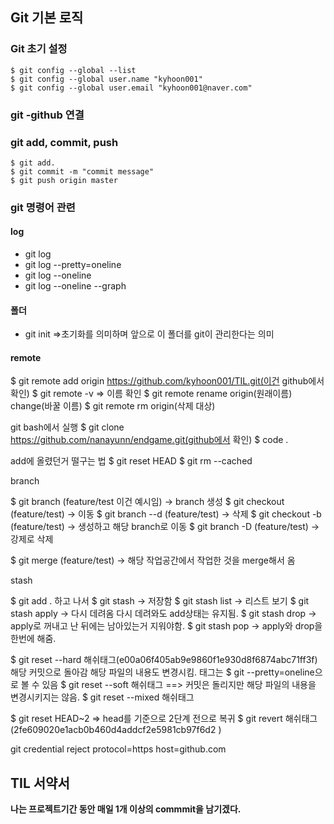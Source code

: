 ## Git 기본 로직
### Git 초기 설정
```
$ git config --global --list
$ git config --global user.name "kyhoon001"
$ git config --global user.email "kyhoon001@naver.com"
```


### git -github 연결


### git add, commit, push
```
$ git add.
$ git commit -m "commit message"
$ git push origin master
```


### git 명령어 관련 
#### log
- git log
- git log --pretty=oneline
- git log --oneline
- git log --oneline --graph

#### 폴더
- git init =>초기화를 의미하며 앞으로 이 폴더를 git이 관리한다는 의미


#### remote
$ git remote add origin https://github.com/kyhoon001/TIL.git(이건 github에서 확인)
$ git remote -v => 이름 확인
$ git remote rename origin(원래이름) change(바꿀 이름)
$ git remote rm origin(삭제 대상)




git bash에서 실행
$ git clone https://github.com/nanayunn/endgame.git(github에서 확인)
$ code .


add에 올렸던거 떨구는 법
$ git reset HEAD
$ git rm --cached 




branch


$ git branch (feature/test 이건 예시임) -> branch 생성
$ git checkout (feature/test) -> 이동
$ git branch --d (feature/test) -> 삭제
$ git checkout -b (feature/test) -> 생성하고 해당 branch로 이동
$ git branch -D (feature/test) -> 강제로 삭제

$ git merge (feature/test) -> 해당 작업공간에서 작업한 것을 merge해서 옴


stash

$ git add . 하고 나서
$ git stash -> 저장함
$ git stash list -> 리스트 보기
$ git stash apply -> 다시 데려옴 다시 데려와도 add상태는 유지됨.
$ git stash drop -> apply로 꺼내고 난 뒤에는 남아있는거 지워야함.
$ git stash pop -> apply와 drop을 한번에 해줌.


$ git reset --hard 해쉬태그(e00a06f405ab9e9860f1e930d8f6874abc71ff3f)
해당 커밋으로 돌아감 해당 파일의 내용도 변경시킴. 태그는
$ git --pretty=oneline으로 볼 수 있음
$ git reset --soft 해쉬태그 ==> 커밋은 돌리지만 해당 파일의 내용을 변경시키지는 않음.
$ git reset --mixed 해쉬태그

$ git reset HEAD~2 => head를 기준으로 2단계 전으로 복귀
$ git revert 해쉬태그(2fe609020e1acb0b460d4addcf2e5981cb97f6d2 )


git credential reject
protocol=https
host=github.com



## TIL 서약서
**나는 프로젝트기간 동안 매일 1개 이상의 commmit을 남기겠다.**